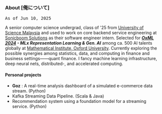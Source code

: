 ### About [俺について]  

<kbd>As of Jun 10, 2025</kbd>

A senior computer science undergrad, class of '25 from [University of Science Malaysia](https://www.usm.my/) and used to work on core backend service engineering at [Sonicboom Solutions](https://sonicboom.my/) as their software engineer intern. Selected for ***[OxML 2024](https://www.oxfordml.school/) - MLx Representation Learning & Gen. AI*** among ca. 500 AI talents globally at [Mathematical Institute, Oxford University](https://www.maths.ox.ac.uk/). Currently exploring the possible synergies among statistics, data, and computing in finance and business settings——quant finance. I fancy machine learning infrastructure, deep neural nets, distributed-, and accelerated computing.

#### Personal projects
* **Goz** : A real-time analysis dashboard of a simulated e-commerce data stream. (Python)
* Kafka Streaming Data Pipeline. (Scala & Java)    
* Recommendation system using a foundation model for a streaming service. (Python)
